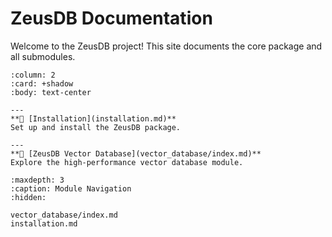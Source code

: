 # ZeusDB Documentation

Welcome to the ZeusDB project! This site documents the core package and all submodules.


```{panels}
:column: 2
:card: +shadow
:body: text-center

---
**📘 [Installation](installation.md)**  
Set up and install the ZeusDB package.

---
**🧭 [ZeusDB Vector Database](vector_database/index.md)**  
Explore the high-performance vector database module.

```

```{toctree}
:maxdepth: 3
:caption: Module Navigation
:hidden:

vector_database/index.md
installation.md
```




